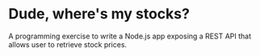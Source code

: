 # Dude, where's my stocks?

A programming exercise to write a Node.js app exposing a REST API that allows user to retrieve stock prices.
